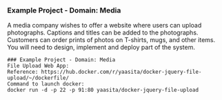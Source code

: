 ### Example Project - Domain: Media
A media company wishes to offer a website where users can upload photographs. Captions and titles can be added to the photographs. Customers can order prints of photos on T-shirts, mugs, and other items. You will need to design, implement and deploy part of the system.

```
### Example Project - Domain: Media
File Upload Web App:
Reference: https://hub.docker.com/r/yaasita/docker-jquery-file-upload/~/dockerfile/
Command to launch docker: 
docker run -d -p 22 -p 91:80 yaasita/docker-jquery-file-upload
```
